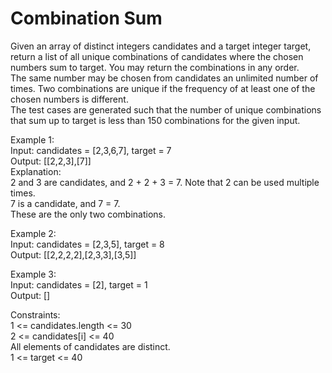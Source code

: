 # Combination Sum
Given an array of distinct integers candidates and a target integer target, return a list of all unique combinations of candidates where the chosen numbers sum to target. You may return the combinations in any order.  
The same number may be chosen from candidates an unlimited number of times. Two combinations are unique if the frequency of at least one of the chosen numbers is different.  
The test cases are generated such that the number of unique combinations that sum up to target is less than 150 combinations for the given input.  

Example 1:  
Input: candidates = [2,3,6,7], target = 7  
Output: [[2,2,3],[7]]  
Explanation:  
2 and 3 are candidates, and 2 + 2 + 3 = 7. Note that 2 can be used multiple times.  
7 is a candidate, and 7 = 7.  
These are the only two combinations.  

Example 2:  
Input: candidates = [2,3,5], target = 8  
Output: [[2,2,2,2],[2,3,3],[3,5]]  

Example 3:  
Input: candidates = [2], target = 1  
Output: []  

Constraints:  
1 <= candidates.length <= 30  
2 <= candidates[i] <= 40  
All elements of candidates are distinct.  
1 <= target <= 40  

